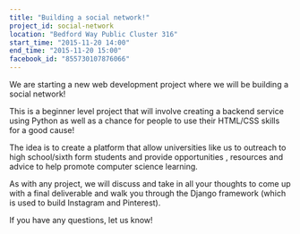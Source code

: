 ```yaml
---
title: "Building a social network!"
project_id: social-network
location: "Bedford Way Public Cluster 316"
start_time: "2015-11-20 14:00"
end_time: "2015-11-20 15:00"
facebook_id: "855730107876066"
---
```


We are starting a new web development project where we will be building a social network! 

This is a beginner level project that will involve creating a backend service using Python as well as a chance for people to use their HTML/CSS skills for a good cause! 

The idea is to create a platform that allow universities like us to outreach to high school/sixth form students and provide opportunities , resources and advice to help promote computer science learning. 

As with any project, we will discuss and take in all your thoughts to come up with a final deliverable and walk you through the Django framework (which is used to build Instagram and Pinterest).

If you have any questions, let us know!